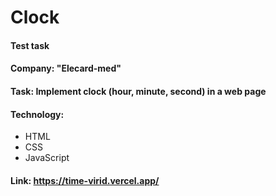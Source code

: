 # Clock
#### Test task
#### Company: "Elecard-med"
#### Task: Implement clock (hour, minute, second) in a web page
#### Technology:
* HTML
* CSS
* JavaScript
#### Link: https://time-virid.vercel.app/
